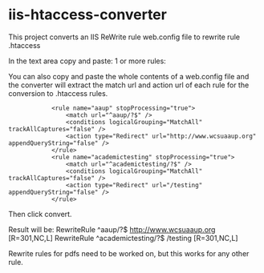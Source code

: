 # iis-htaccess-converter
This project converts an IIS ReWrite rule web.config file to rewrite rule .htaccess

In the text area copy and paste: 1 or more rules: 

You can also copy and paste the whole contents of a web.config file and the converter will extract the match url and action url of 
each rule for the conversion to .htaccess rules.

                <rule name="aaup" stopProcessing="true">
                    <match url="^aaup/?$" />
                    <conditions logicalGrouping="MatchAll" trackAllCaptures="false" />
                    <action type="Redirect" url="http://www.wcsuaaup.org" appendQueryString="false" />
                </rule>
                <rule name="academictesting" stopProcessing="true">
                    <match url="^academictesting/?$" />
                    <conditions logicalGrouping="MatchAll" trackAllCaptures="false" />
                    <action type="Redirect" url="/testing" appendQueryString="false" />
                </rule>
                
 Then click convert.
 
Result will be: 
RewriteRule ^aaup/?$   http://www.wcsuaaup.org [R=301,NC,L]
RewriteRule ^academictesting/?$   /testing [R=301,NC,L]

Rewrite rules for pdfs need to be worked on, but this works for any other rule.  
